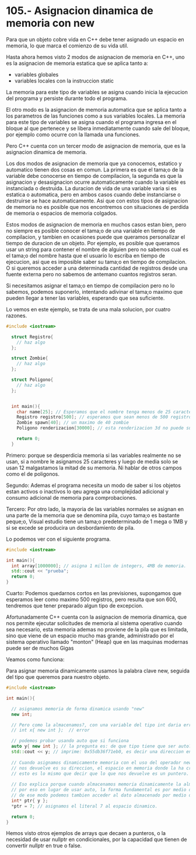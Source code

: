 105.- Asignacion dinamica de memoria con new
===

Para que un objeto cobre vida en C++ debe tener asignado un espacio en memoria,
lo que marca el comienzo de su vida util.

Hasta ahora hemos visto 2 modos de asignacion de memoria en C++, uno es la
asignacion de memoria  estatica que se aplica tanto a:
*   variables globales
*   variables locales con la instruccion static

La memoria para este tipo de variables se asigna cuando inicia la ejecucion del
programa y persiste durante todo el programa.

El otro modo es la asignacion de memoria automatica que se aplica tanto a los
parametros de las funciones como a sus variables locales. La memoria para este
tipo de variables se asigna cuando el programa ingresa en el bloque al que
pertenece y se libera inmediatamente cuando sale del bloque, por ejemplo como
ocurre con la llamada una funciones.

Pero C++ cuenta con un tercer modo de asignacion de memoria, que es la
asignacion dinamica de memoria.

Los dos modos de asignacion de memoria que ya conocemos, estatico y automatico
tienen dos cosas en comun. La primera es que el tama;o de la variable debe
conocerse en tiempo de compilacion, la segunda es que la asignacion y
desasignacion ocurre automaticamente cuando la variable es instanciada o
destruida. La duracion de vida de una variable varia si es estatica o
automatica, pero en ambos casos cuando debe instanciarse o destruirse se hace
automaticamente. Asi que con estos tipos de asignacion de memoria no es posible
que nos encontremos con situaciones de perdida de memoria o espacios de memoria
colgados.

Estos modos de asignacion de memoria en muchos casos estan bien, pero no
siempre es posible conocer el tama;o de una variable en tiempo de compilacion,
y tambien en ocasiones puede que queramos personalizar el tiempo de duracion de
un objeto. Por ejemplo, es posible que queramos usar un string para contener el
nombre de alguien pero no sabemos cual es el tama;o del nombre hasta que el
usuario lo escriba en tiempo de ejecucion, asi que es imposible saber su tama;o
en tiempo de compilacion. O si queremos acceder a una determinada cantidad de
registros desde una fuente externa pero no sabemos de antemano cuantos
registros seran.

Si necesitamos asignar el tama;o en tiempo de compilacion pero no lo sabemos,
podemos suponerlo, intentando adivinar el tama;o maximo que pueden llegar a
tener las variables, esperando que sea suficiente.

Lo vemos en este ejemplo, se trata de una mala solucion, por cuatro razones.

```cpp
#include <iostream>

  struct Registro{
    // haz algo
  };

  struct Zombie{
    // haz algo
  };

  struct Poligono{
    // haz algo
  };


  int main(){
    char name[25]; // Esperamos que el nombre tenga menos de 25 caracteres
    Registro registro[500]; // esperamos que sean menos de 500 registros
    Zombie spawn[40]; // un maximo de 40 zombie 
    Poligono renderizacion[30000]; // esta renderizacion 3d no puede superar msa de 30000 poligonos

    return 0;
  }

```

Primero: porque se desperdicia memoria si las variables realmente no se usan,
si a nombre le asignamos 25 caracteres y luego de media solo se usan 12
malgastamos la mitad de su memoria. Ni hablar de otros campos como el de
poligonos.

Segundo: Ademas el programa necesita un modo de saber si los objetos estan
activos o inactivos lo qeu agrega una complejidad adicional y consumo adicional
de memoria para comprobaciones.

Tercero: Por otro lado,  la mayoria de las variables normales se asignan en una
parte de la memoria que se denomina pila, cuyo tama;o es bastante peque;o,
Visual estudio tiene un tama;o predeterminado de 1 mega o 1MB y si se excede se
producira un desbordamiento de pila.

Lo podemos ver con el siguiente programa.

```cpp
#include <iostream>

int main(){
  int array[1000000]; // asigna 1 millon de integers, 4MB de memoria.
  std::cout << "prueba";
  return 0;
}
```

Cuarto: Podemos quedarnos cortos en las previsiones, supongamos que esperamos
leer como maximo 500 registros, pero resulta que son 600, tendremos que tener
preparado algun tipo de excepcion.

Afortunadamente C++ cuenta con la asignacion de memoria dinamica, que nos
permite ejecutar solicitudes de memoria al sistema operativo cuando sea
necesario, esta memoria ademas no proviene de la pila que es limitada, sino que
viene de un espacio mucho mas grande, administrado por el sistema operativo
llamado "monton" (Heap) que en las maquinas modernas puede ser de muchos Gigas

Veamos como funciona:

Para asignar memoria dinamicamente usamos la palabra clave new, seguida del
tipo que queremos para nuestro objeto.

```cpp
#include <iostream>

int main(){

  // asignamos memoria de forma dinamica usando "new"
  new int; 

  // Pero como la almacenamos?, con una variable del tipo int daria error.
  // int x{ new int };  // error 

  // podemos probar usando auto que si funciona
  auto y{ new int }; // la pregunta es: de que tipo tiene que ser auto? porque no funciona con int?
  std::cout << y; // imprime: 0x55db36f71eb0, es decir una direccion en memoria
  
  // Cuando asignamos dinamicamente memoria con el uso del operador new, lo que
  // nos devuelve es su direccion, el espacio en memoria donde la ha creado.
  // esto es lo mismo que decir que lo que nos devuelve es un puntero.
  
  // Eso explica porque cuando almacenamos memoria dinamicamente la almacenamos en un punter 
  // por eso en lugar de usar auto, la forma fundamental es por medio de punteros.
  // de ese modo podemos tambien acceder al dato almacenado por medio de la indireccion
  int* ptr{ y };
  *ptr = 7; // asignamos el literal 7 al espacio dinamico.

  return 0;
}
```

Hemos visto otros ejemplos de arrays que decaen a punteros, o la necesidad de
usar nullptr en condicionales, por la capacidad que tienen de convertir nullptr
en true o false.


